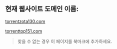 ## 현재 웹사이트 도메인 이름:

[torrentzota130.com](https://torrentzota130.com)

[torrenttop151.com](https://torrenttop151.com)


> 찾을 수 없는 경우 이 페이지를 북마크에 추가하세요.
